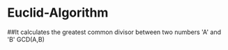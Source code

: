 # Euclid-Algorithm

##It calculates the greatest common divisor between two numbers 'A' and 'B' 
GCD(A,B)



